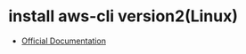 install aws-cli version2(Linux)
====================================

- [Official Documentation](https://docs.aws.amazon.com/ja_jp/cli/latest/userguide/install-cliv2-linux.html)
